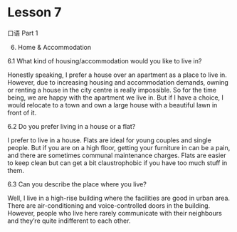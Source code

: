 # Lesson 7

口语 Part 1

6. Home & Accommodation

6.1 What kind of housing/accommodation would you like to live in?

Honestly speaking, I prefer a house over an apartment as a place to live in. However, due to increasing housing and accommodation demands, owning or renting a house in the city centre is really impossible. So for the time being, we are happy with the apartment we live in. But if I have a choice, I would relocate to a town and own a large house with a beautiful lawn in front of it.

6.2 Do you prefer living in a house or a flat?

I prefer to live in a house. Flats are ideal for young couples and single people. But if you are on a high floor, getting your furniture in can be a pain, and there are sometimes communal maintenance charges. Flats are easier to keep clean but can get a bit claustrophobic if you have too much stuff in them.

6.3 Can you describe the place where you live?

Well, I live in a high-rise building where the facilities are good in urban area. There are air-conditioning and voice-controlled doors in the building. However, people who live here rarely communicate with their neighbours and they’re quite indifferent to each other.
